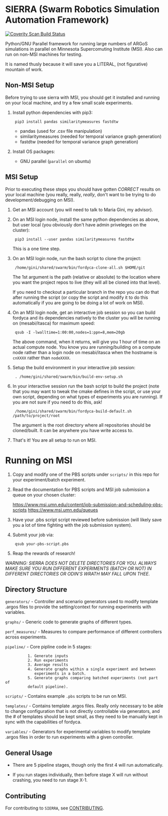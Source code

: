 # SIERRA (Swarm Robotics Simulation Automation Framework)

<a href="https://scan.coverity.com/projects/swarm-robotics-sierra">
  <img alt="Coverity Scan Build Status"
       src="https://scan.coverity.com/projects/17893/badge.svg"/>
</a>

Python/GNU Parallel framework for running large numbers of ARGoS simulations
in parallel on Minnesota Supercomuting Institute (MSI). Also can run on
non-MSI machines for testing.

It is named thusly because it will save you a LITERAL, (not figurative) mountain
of work.

## Non-MSI Setup

Before trying to use sierra with MSI, you should get it installed and running on
your local machine, and try a few small scale experiments.

1. Install python dependencies with pip3:

        pip3 install pandas similaritymeasures fastdtw

   - pandas (used for .csv file manipulation)
   - similaritymeasures (needed for temporal variance graph generation)
   - fastdtw (needed for temporal variance graph generation)

2. Install OS packages:

   - GNU parallel (`parallel` on ubuntu)

## MSI Setup

Prior to executing these steps you should have gotten *CORRECT* results on your
local machine (you really, really, _really_, don't want to be trying to do
development/debugging on MSI).

1. Get an MSI account (you will need to talk to Maria Gini, my advisor).

2. On an MSI login node, install the same python dependencies as above, but user
   local (you obviously don't have admin priveleges on the cluster):

        pip3 install --user pandas similaritymeasures fastdtw

   This is a one time step.

3. On an MSI login node, run the bash script to clone the project:

        /home/gini/shared/swarm/bin/fordyca-clone-all.sh $HOME/git

   The 1st argument is the path (relative or absolute) to the location where you
   want the project repos to live (they will all be cloned into that level).

   If you need to checkout a particular branch in the repo you can do that after
   running the script (or copy the script and modify it to do this automatically
   if you are going to be doing a lot of work on MSI).

4. On an MSI login node, get an interactive job session so you can build fordyca
   and its dependencies natively to the cluster you will be running on
   (mesabi/itasca) for maximum speed:

        qsub -I -lwalltime=1:00:00,nodes=1:ppn=8,mem=20gb

   The above command, when it returns, will give you 1 hour of time on an actual
   compute node. You know you are running/building on a compute node rather than
   a login node on mesabi/itasca when the hostname is `cnXXXX` rather than
   `nodeXXXX`.

5. Setup the build environment in your interactive job session:

        . /home/gini/shared/swarm/bin/build-env-setup.sh

6. In your interactive session run the bash script to build the project (note
   that you may want to tweak the cmake defines in the script, or use your own
   script, depending on what types of experiments you are running). If you are
   not sure if you need to do this, ask!

        /home/gini/shared/swarm/bin/fordyca-build-default.sh /path/to/project/root

   The argument is the root directory where all repositories should be
   cloned/built. It can be anywhere you have write access to.

7. That's it! You are all setup to run on MSI.

# Running on MSI

1. Copy and modify one of the PBS scripts under `scripts/` in this repo for your
   experiment/batch experiment.

2. Read the documentation for PBS scripts and MSI job submission a queue on your
   chosen cluster:

   https://www.msi.umn.edu/content/job-submission-and-scheduling-pbs-scripts
   https://www.msi.umn.edu/queues


3. Have your .pbs script script reviewed before submission (will likely save you
   a lot of time fighting with the job submission system).

4. Submit your job via:

        qsub your-pbs-script.pbs

5. Reap the rewards of research!


*WARNING: SIERRA DOES NOT DELETE DIRECTORIES FOR YOU. ALWAYS MAKE SURE YOU RUN
DIFFERENT EXPERIMENTS (BATCH OR NOT) IN DIFFERENT DIRECTORIES OR ODIN'S WRATH
MAY FALL UPON THEE.*

## Directory Structure

`generators/` - Controller and scenario generators used to modify template
                .argos files to provide the setting/context for running
                experiments with variables.

`graphs/` - Generic code to generate graphs of different types.

`perf_measures/` - Measures to compare performance of different controllers
                   across experiments.

`pipeline/` - Core pipline code in 5 stages:

              1. Generate inputs
              2. Run experiments
              3. Average results
              4. Generate graphs within a single experiment and between
                 experiments in a batch.
              5. Generate graphs comparing batched experiments (not part of
              default pipeline).

`scripts/` - Contains example `.pbs` scripts to be run on MSI.

`templates/` - Contains template .argos files. Really only necessary to be able
               to change configuration that is not directly controllable via
               generators, and the # of templates should be kept small, as they
               need to be manually kept in sync with the capabilities of
               fordyca.

`variables/` - Generators for experimental variables to modify template .argos
               files in order to run experiments with a given controller.

## General Usage

- There are 5 pipeline stages, though only the first 4 will run automatically.

- If you run stages individually, then before stage X will run without crashing,
  you need to run stage X-1.

## Contributing

For contributing to `SIERRA`, see [CONTRIBUTING](docs/CONTRIBUTING.md).
